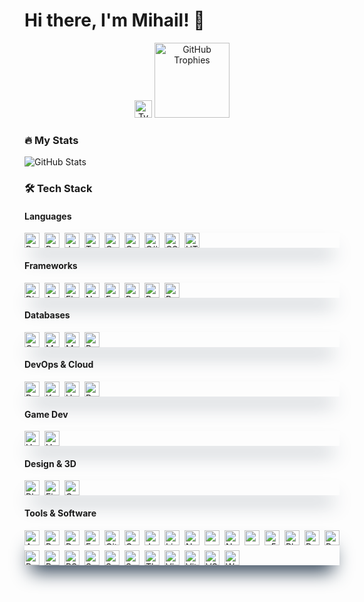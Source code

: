 # Hi there, I'm Mihail! 👋

<div align="center">
  <!-- Typing Effect -->
  <img src="https://readme-typing-svg.demolab.com?font=Fira+Code&pause=1000&color=22D3EE&size=40&width=635&font=Inter&lines=Full+Stack+Developer;Open+Source+Contributor;Tech+Enthusiast" alt="Typing Animation" height="28" />
  
  <!-- GitHub Trophies (compact) -->
  <img src="https://github-profile-trophy.vercel.app/?username=yourusername&theme=onedark&row=1&column=6&margin-w=15&margin-h=15&no-bg=true" alt="GitHub Trophies" height="120" />
</div>

### 🔥 My Stats
![GitHub Stats](https://github-readme-stats.vercel.app/api?username=yourusername&show_icons=true&theme=radical&count_private=true&include_all_commits=true&hide=contribs&line_height=24)

### 🛠️ Tech Stack
#### **Languages**
<div style="display: flex; flex-wrap: wrap; gap: 8px; align-items: center; box-shadow: rgb(38, 57, 77) 0px 20px 30px -10px;">
  <img src="https://cdn.jsdelivr.net/gh/devicons/devicon/icons/r/r-original.svg" width="24" height="24" title="R" />
  <img src="https://cdn.jsdelivr.net/gh/devicons/devicon/icons/python/python-original.svg" width="24" height="24" title="Python" />
  <img src="https://cdn.jsdelivr.net/gh/devicons/devicon/icons/javascript/javascript-original.svg" width="24" height="24" title="JavaScript" />
  <img src="https://cdn.jsdelivr.net/gh/devicons/devicon/icons/typescript/typescript-original.svg" width="24" height="24" title="TypeScript" />
  <img src="https://cdn.jsdelivr.net/gh/devicons/devicon/icons/c/c-original.svg" width="24" height="24" title="C" />
  <img src="https://cdn.jsdelivr.net/gh/devicons/devicon/icons/cplusplus/cplusplus-original.svg" width="24" height="24" title="C++" />
  <img src="https://cdn.jsdelivr.net/gh/devicons/devicon/icons/csharp/csharp-original.svg" width="24" height="24" title="C#" />
  <img src="https://cdn.jsdelivr.net/gh/devicons/devicon/icons/css3/css3-original.svg" width="24" height="24" title="CSS3" />
  <img src="https://cdn.jsdelivr.net/gh/devicons/devicon/icons/html5/html5-original.svg" width="24" height="24" title="HTML5" />
</div>

#### **Frameworks**
<div style="display: flex; flex-wrap: wrap; gap: 8px; align-items: center; box-shadow: rgb(38, 57, 77) 0px 20px 30px -10px;">
  <img src="https://cdn.jsdelivr.net/gh/devicons/devicon/icons/django/django-plain.svg" width="24" height="24" title="Django" />
  <img src="https://cdn.jsdelivr.net/gh/devicons/devicon/icons/angularjs/angularjs-original.svg" width="24" height="24" title="Angular" />
  <img src="https://cdn.jsdelivr.net/gh/devicons/devicon/icons/flask/flask-original.svg" width="24" height="24" title="Flask" />
  <img src="https://cdn.jsdelivr.net/gh/devicons/devicon/icons/nextjs/nextjs-original.svg" width="24" height="24" title="Next.js" />
  <img src="https://cdn.jsdelivr.net/gh/devicons/devicon/icons/express/express-original.svg" width="24" height="24" title="Express.js" />
  <img src="https://cdn.jsdelivr.net/gh/devicons/devicon/icons/react/react-original.svg" width="24" height="24" title="React" />
  <img src="https://cdn.jsdelivr.net/gh/devicons/devicon/icons/reactrouter/reactrouter-original.svg" width="24" height="24" title="React Router" />
  <img src="https://cdn.jsdelivr.net/gh/devicons/devicon/icons/bootstrap/bootstrap-original.svg" width="24" height="24" title="Bootstrap" />
</div>

#### **Databases**
<div style="display: flex; flex-wrap: wrap; gap: 8px; align-items: center; box-shadow: rgb(38, 57, 77) 0px 20px 30px -10px;">
  <img src="https://cdn.jsdelivr.net/gh/devicons/devicon/icons/couchdb/couchdb-original.svg" width="24" height="24" title="CouchDB" />
  <img src="https://cdn.jsdelivr.net/gh/devicons/devicon/icons/mongodb/mongodb-original.svg" width="24" height="24" title="MongoDB" />
  <img src="https://cdn.jsdelivr.net/gh/devicons/devicon/icons/mysql/mysql-original.svg" width="24" height="24" title="MySQL" />
  <img src="https://cdn.jsdelivr.net/gh/devicons/devicon/icons/postgresql/postgresql-original.svg" width="24" height="24" title="PostgreSQL" />
</div>

#### **DevOps & Cloud**
<div style="display: flex; flex-wrap: wrap; gap: 8px; align-items: center; box-shadow: rgb(38, 57, 77) 0px 20px 30px -10px;">
  <img src="https://cdn.jsdelivr.net/gh/devicons/devicon/icons/docker/docker-original.svg" width="24" height="24" title="Docker" />
  <img src="https://cdn.jsdelivr.net/gh/devicons/devicon/icons/kubernetes/kubernetes-plain.svg" width="24" height="24" title="Kubernetes" />
  <img src="https://cdn.jsdelivr.net/gh/devicons/devicon/icons/helm/helm-original.svg" width="24" height="24" title="Helm" />
  <img src="https://cdn.jsdelivr.net/gh/devicons/devicon/icons/prometheus/prometheus-original.svg" width="24" height="24" title="Prometheus" />
</div>

#### **Game Dev**
<div style="display: flex; flex-wrap: wrap; gap: 8px; align-items: center; box-shadow: rgb(38, 57, 77) 0px 20px 30px -10px;">
  <img src="https://cdn.jsdelivr.net/gh/devicons/devicon/icons/unity/unity-original.svg" width="24" height="24" title="Unity" />
  <img src="https://cdn.jsdelivr.net/gh/devicons/devicon/icons/unrealengine/unrealengine-original.svg" width="24" height="24" title="Unreal Engine" />
</div>

#### **Design & 3D**
<div style="display: flex; flex-wrap: wrap; gap: 8px; align-items: center; box-shadow: rgb(38, 57, 77) 0px 20px 30px -10px;">
  <img src="https://cdn.jsdelivr.net/gh/devicons/devicon/icons/blender/blender-original.svg" width="24" height="24" title="Blender" />
  <img src="https://cdn.jsdelivr.net/gh/devicons/devicon/icons/figma/figma-original.svg" width="24" height="24" title="Figma" />
  <img src="https://cdn.jsdelivr.net/gh/devicons/devicon/icons/canva/canva-original.svg" width="24" height="24" title="Canva" />
</div>

#### **Tools & Software**
<div style="display: flex; flex-wrap: wrap; gap: 8px; align-items: center; box-shadow: rgb(38, 57, 77) 0px 20px 30px -10px;">
  <img src="https://cdn.jsdelivr.net/gh/devicons/devicon/icons/androidstudio/androidstudio-original.svg" width="24" height="24" title="Android Studio" />
  <img src="https://cdn.jsdelivr.net/gh/devicons/devicon/icons/babel/babel-original.svg" width="24" height="24" title="Babel" />
  <img src="https://cdn.jsdelivr.net/gh/devicons/devicon/icons/datagrip/datagrip-original.svg" width="24" height="24" title="DataGrip" />
  <img src="https://cdn.jsdelivr.net/gh/devicons/devicon/icons/framermotion/framermotion-original.svg" width="24" height="24" title="Framer Motion" />
  <img src="https://cdn.jsdelivr.net/gh/devicons/devicon/icons/git/git-original.svg" width="24" height="24" title="Git" />
  <img src="https://cdn.jsdelivr.net/gh/devicons/devicon/icons/gulp/gulp-plain.svg" width="24" height="24" title="Gulp" />
  <img src="https://cdn.jsdelivr.net/gh/devicons/devicon/icons/jetbrains/jetbrains-original.svg" width="24" height="24" title="JetBrains" />
  <img src="https://cdn.jsdelivr.net/gh/devicons/devicon/icons/linux/linux-original.svg" width="24" height="24" title="Linux" />
  <img src="https://cdn.jsdelivr.net/gh/devicons/devicon/icons/nodejs/nodejs-original.svg" width="24" height="24" title="Node.js" />
  <img src="https://cdn.jsdelivr.net/gh/devicons/devicon/icons/npm/npm-original-wordmark.svg" width="24" height="24" title="npm" />
  <img src="https://cdn.jsdelivr.net/gh/devicons/devicon/icons/nuget/nuget-original.svg" width="24" height="24" title="NuGet" />
  <img src="https://cdn.jsdelivr.net/gh/devicons/devicon/icons/opensuse/opensuse-original.svg" width="24" height="24" title="openSUSE" />
  <img src="https://cdn.jsdelivr.net/gh/devicons/devicon/icons/p5js/p5js-original.svg" width="24" height="24" title="p5.js" />
  <img src="https://cdn.jsdelivr.net/gh/devicons/devicon/icons/playwright/playwright-original.svg" width="24" height="24" title="Playwright" />
  <img src="https://cdn.jsdelivr.net/gh/devicons/devicon/icons/postman/postman-original.svg" width="24" height="24" title="Postman" />
  <img src="https://cdn.jsdelivr.net/gh/devicons/devicon/icons/powershell/powershell-original.svg" width="24" height="24" title="PowerShell" />
  <img src="https://cdn.jsdelivr.net/gh/devicons/devicon/icons/puppeteer/puppeteer-original.svg" width="24" height="24" title="Puppeteer" />
  <img src="https://cdn.jsdelivr.net/gh/devicons/devicon/icons/reactbootstrap/reactbootstrap-original.svg" width="24" height="24" title="React Bootstrap" />
  <img src="https://cdn.jsdelivr.net/gh/devicons/devicon/icons/rstudio/rstudio-original.svg" width="24" height="24" title="RStudio" />
  <img src="https://cdn.jsdelivr.net/gh/devicons/devicon/icons/sass/sass-original.svg" width="24" height="24" title="Sass" />
  <img src="https://cdn.jsdelivr.net/gh/devicons/devicon/icons/selenium/selenium-original.svg" width="24" height="24" title="Selenium" />
  <img src="https://cdn.jsdelivr.net/gh/devicons/devicon/icons/socketio/socketio-original.svg" width="24" height="24" title="Socket.IO" />
  <img src="https://cdn.jsdelivr.net/gh/devicons/devicon/icons/threejs/threejs-original.svg" width="24" height="24" title="Three.js" />
  <img src="https://cdn.jsdelivr.net/gh/devicons/devicon/icons/vim/vim-original.svg" width="24" height="24" title="Vim" />
  <img src="https://cdn.jsdelivr.net/gh/devicons/devicon/icons/vitejs/vitejs-original.svg" width="24" height="24" title="Vite" />
  <img src="https://cdn.jsdelivr.net/gh/devicons/devicon/icons/vscode/vscode-original.svg" width="24" height="24" title="VS Code" />
  <img src="https://cdn.jsdelivr.net/gh/devicons/devicon/icons/wordpress/wordpress-original.svg" width="24" height="24" title="WordPress" />
</div>
